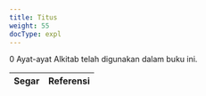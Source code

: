 ```yaml
---
title: Titus
weight: 55
docType: expl
---
```


0 Ayat-ayat Alkitab telah digunakan dalam buku ini.

| Segar | Referensi |
|-------|-----------|
